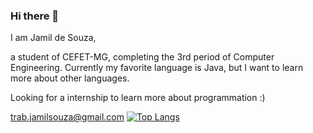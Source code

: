 ### Hi there 👋

<!--
**jamilzin1/jamilzin1** is a ✨ _special_ ✨ repository because its `README.md` (this file) appears on your GitHub profile.



Here are some ideas to get you started:

- 🔭 I’m currently working on ...
- 🌱 I’m currently learning ...
- 👯 I’m looking to collaborate on ...
- 🤔 I’m looking for help with ...
- 💬 Ask me about ...
- 📫 How to reach me: ...
- 😄 Pronouns: ...
- ⚡ Fun fact: ...
-->

I am Jamil de Souza,
 
a student of CEFET-MG, completing the 3rd period of Computer Engineering. Currently my favorite language is Java, but I want to learn more about other languages.

Looking for a internship to learn more about programmation :)


trab.jamilsouza@gmail.com
[![Top Langs](https://github-readme-stats.vercel.app/api/top-langs/?username=jamilzin&layout=compact)](https://github.com/jamilzin1)
